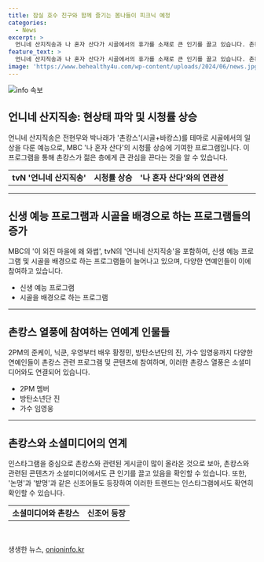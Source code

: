 ```yaml
---
title: 잠실 호수 친구와 함께 즐기는 봄나들이 피크닉 예정
categories:
  - News
excerpt: >
  언니네 산지직송과 나 혼자 산다가 시골에서의 휴가를 소재로 큰 인기를 끌고 있습니다. 촌캉스에 대한 관심이 높아지면서 다양한 예능 프로그램에서도 시골을 다루는 콘텐츠가 늘어나고 있습니다. 이러한 트렌드는 유튜브에서도 확연히 나타나며, 촌캉스 관련 키워드의 게시글이 9만건을 넘어섰고, 촌캉스 콘셉트 여행 인증샷은 100만건 이상을 기록했습니다. 이러한 현상이 소비자들의 힐링을 위한 트렌드로 자리 잡고 있습니다. 함께 방영되는 예능 프로그램들도 이에 발맞추어 새로운 시도를 하고 있습니다.
feature_text: >
  언니네 산지직송과 나 혼자 산다가 시골에서의 휴가를 소재로 큰 인기를 끌고 있습니다. 촌캉스에 대한 관심이 높아지면서 다양한 예능 프로그램에서도 시골을 다루는 콘텐츠가 늘어나고 있습니다. 이러한 트렌드는 유튜브에서도 확연히 나타나며, 촌캉스 관련 키워드의 게시글이 9만건을 넘어섰고, 촌캉스 콘셉트 여행 인증샷은 100만건 이상을 기록했습니다. 이러한 현상이 소비자들의 힐링을 위한 트렌드로 자리 잡고 있습니다. 함께 방영되는 예능 프로그램들도 이에 발맞추어 새로운 시도를 하고 있습니다.
image: 'https://www.behealthy4u.com/wp-content/uploads/2024/06/news.jpg'
---
```


<p><img src="https://www.behealthy4u.com/wp-content/uploads/2024/06/news.jpg" alt="info 속보" /></p>

<h2 data-ke-size="size26">언니네 산지직송: 현상태 파악 및 시청률 상승</h2>

<p data-ke-size="size16">언니네 산지직송은 전현무와 박나래가 '촌캉스'(시골+바캉스)를 테마로 시골에서의 일상을 다룬 예능으로, MBC '나 혼자 산다'의 시청률 상승에 기여한 프로그램입니다. 이 프로그램을 통해 촌캉스가 젊은 층에게 큰 관심을 끈다는 것을 알 수 있습니다.</p>

<table>
  <tr>
    <td style="text-align: center; height: 17px;"><b>tvN '언니네 산지직송'</b></td>
    <td style="text-align: center; height: 17px;"><b>시청률 상승</b></td>
    <td style="text-align: center; height: 17px;"><b>'나 혼자 산다'와의 연관성</b></td>
  </tr>
</table>

<hr>

<h2 data-ke-size="size26">신생 예능 프로그램과 시골을 배경으로 하는 프로그램들의 증가</h2>

<p data-ke-size="size16">MBC의 '이 외진 마을에 왜 와썹', tvN의 '언니네 산지직송'을 포함하여, 신생 예능 프로그램 및 시골을 배경으로 하는 프로그램들이 늘어나고 있으며, 다양한 연예인들이 이에 참여하고 있습니다.</p>

<ul>
  <li>신생 예능 프로그램</li>
  <li>시골을 배경으로 하는 프로그램</li>
</ul>

<hr>

<h2 data-ke-size="size26">촌캉스 열풍에 참여하는 연예계 인물들</h2>

<p data-ke-size="size16">2PM의 준케이, 닉쿤, 우영부터 배우 황정민, 방탄소년단의 진, 가수 임영웅까지 다양한 연예인들이 촌캉스 관련 프로그램 및 콘텐츠에 참여하며, 이러한 촌캉스 열풍은 소셜미디어와도 연결되어 있습니다.</p>

<ul>
  <li>2PM 멤버</li>
  <li>방탄소년단 진</li>
  <li>가수 임영웅</li>
</ul>

<hr>

<h2 data-ke-size="size26">촌캉스와 소셜미디어의 연계</h2>

<p data-ke-size="size16">인스타그램을 중심으로 촌캉스와 관련된 게시글이 많이 올라온 것으로 보아, 촌캉스와 관련된 콘텐츠가 소셜미디어에서도 큰 인기를 끌고 있음을 확인할 수 있습니다. 또한, '논멍'과 '밭멍'과 같은 신조어들도 등장하여 이러한 트렌드는 인스타그램에서도 확연히 확인할 수 있습니다.</p>

<table>
  <tr>
    <td style="text-align: center; height: 17px;"><b>소셜미디어와 촌캉스</b></td>
    <td style="text-align: center; height: 17px;"><b>신조어 등장</b></td>
  </tr>
</table>

<p data-ke-size="size16">&nbsp;</p>
생생한 뉴스, <a href="https://onioninfo.kr" rel="dofollow">onioninfo.kr</a>


